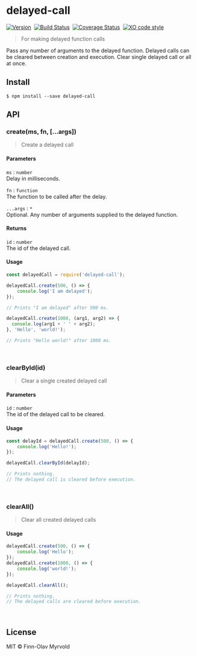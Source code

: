 # delayed-call

[![Version](https://badge.fury.io/js/delayed-call.svg)](http://badge.fury.io/js/delayed-call)&nbsp;
[![Build Status](https://travis-ci.org/finnolav/delayed-call.svg?branch=master)](https://travis-ci.org/finnolav/delayed-call)&nbsp;
[![Coverage Status](https://coveralls.io/repos/github/finnolav/delayed-call/badge.svg?branch=master)](https://coveralls.io/github/finnolav/delayed-call?branch=master)&nbsp;
[![XO code style](https://img.shields.io/badge/code_style-XO-5ed9c7.svg)](https://github.com/sindresorhus/xo)


> For making delayed function calls

Pass any number of arguments to the delayed function. Delayed calls can be cleared between creation and execution. Clear single delayed call or all at once.

## Install

```
$ npm install --save delayed-call
```

## API
### create(ms, fn, [...args])
> Create a delayed call

#### Parameters
`ms` : `number`  
Delay in milliseconds.

`fn` : `function`  
The function to be called after the delay.

`...args` : `*`  
Optional. Any number of arguments supplied to the delayed function.

#### Returns
`id` : `number`  
The id of the delayed call.

#### Usage
```js
const delayedCall = require('delayed-call');
```

```js
delayedCall.create(500, () => {
    console.log('I am delayed');
});

// Prints "I am delayed" after 500 ms.
```

```js
delayedCall.create(1000, (arg1, arg2) => {
  console.log(arg1 + ' ' + arg2);
}, 'Hello', 'world!');

// Prints "Hello world!" after 1000 ms.
```
&nbsp;
### clearById(id)
> Clear a single created delayed call

#### Parameters
`id` : `number`  
The id of the delayed call to be cleared.

#### Usage
```js
const delayId = delayedCall.create(500, () => {
    console.log('Hello!');
});

delayedCall.clearById(delayId);

// Prints nothing.
// The delayed call is cleared before execution.
```
&nbsp;
### clearAll()
> Clear all created delayed calls

#### Usage
```js
delayedCall.create(500, () => {
    console.log('Hello');
});
delayedCall.create(1000, () => {
    console.log('world!');
});

delayedCall.clearAll();

// Prints nothing.
// The delayed calls are cleared before execution.
```
&nbsp;
## License
MIT © Finn-Olav Myrvold